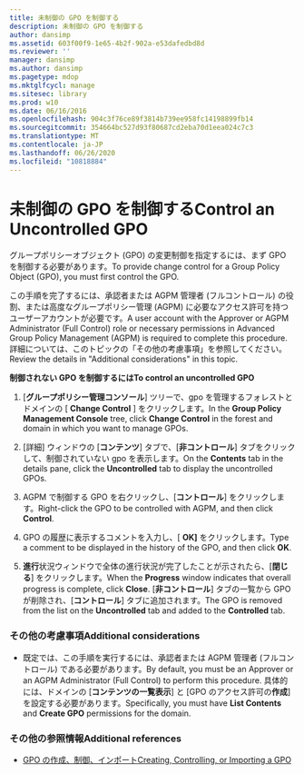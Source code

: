 ```yaml
---
title: 未制御の GPO を制御する
description: 未制御の GPO を制御する
author: dansimp
ms.assetid: 603f00f9-1e65-4b2f-902a-e53dafedbd8d
ms.reviewer: ''
manager: dansimp
ms.author: dansimp
ms.pagetype: mdop
ms.mktglfcycl: manage
ms.sitesec: library
ms.prod: w10
ms.date: 06/16/2016
ms.openlocfilehash: 904c3f76ce89f3814b739ee958fc14198899fb14
ms.sourcegitcommit: 354664bc527d93f80687cd2eba70d1eea024c7c3
ms.translationtype: MT
ms.contentlocale: ja-JP
ms.lasthandoff: 06/26/2020
ms.locfileid: "10818884"
---
```

# <span data-ttu-id="05f18-103">未制御の GPO を制御する</span><span class="sxs-lookup"><span data-stu-id="05f18-103">Control an Uncontrolled GPO</span></span>


<span data-ttu-id="05f18-104">グループポリシーオブジェクト (GPO) の変更制御を指定するには、まず GPO を制御する必要があります。</span><span class="sxs-lookup"><span data-stu-id="05f18-104">To provide change control for a Group Policy Object (GPO), you must first control the GPO.</span></span>

<span data-ttu-id="05f18-105">この手順を完了するには、承認者または AGPM 管理者 (フルコントロール) の役割、または高度なグループポリシー管理 (AGPM) に必要なアクセス許可を持つユーザーアカウントが必要です。</span><span class="sxs-lookup"><span data-stu-id="05f18-105">A user account with the Approver or AGPM Administrator (Full Control) role or necessary permissions in Advanced Group Policy Management (AGPM) is required to complete this procedure.</span></span> <span data-ttu-id="05f18-106">詳細については、このトピックの「その他の考慮事項」を参照してください。</span><span class="sxs-lookup"><span data-stu-id="05f18-106">Review the details in "Additional considerations" in this topic.</span></span>

**<span data-ttu-id="05f18-107">制御されない GPO を制御するには</span><span class="sxs-lookup"><span data-stu-id="05f18-107">To control an uncontrolled GPO</span></span>**

1.  <span data-ttu-id="05f18-108">[**グループポリシー管理コンソール**] ツリーで、gpo を管理するフォレストとドメインの [ **Change Control** ] をクリックします。</span><span class="sxs-lookup"><span data-stu-id="05f18-108">In the **Group Policy Management Console** tree, click **Change Control** in the forest and domain in which you want to manage GPOs.</span></span>

2.  <span data-ttu-id="05f18-109">[詳細] ウィンドウの [**コンテンツ**] タブで、[**非コントロール**] タブをクリックして、制御されていない gpo を表示します。</span><span class="sxs-lookup"><span data-stu-id="05f18-109">On the **Contents** tab in the details pane, click the **Uncontrolled** tab to display the uncontrolled GPOs.</span></span>

3.  <span data-ttu-id="05f18-110">AGPM で制御する GPO を右クリックし、[**コントロール**] をクリックします。</span><span class="sxs-lookup"><span data-stu-id="05f18-110">Right-click the GPO to be controlled with AGPM, and then click **Control**.</span></span>

4.  <span data-ttu-id="05f18-111">GPO の履歴に表示するコメントを入力し、[ **OK]** をクリックします。</span><span class="sxs-lookup"><span data-stu-id="05f18-111">Type a comment to be displayed in the history of the GPO, and then click **OK**.</span></span>

5.  <span data-ttu-id="05f18-112">**進行**状況ウィンドウで全体の進行状況が完了したことが示されたら、[**閉じる**] をクリックします。</span><span class="sxs-lookup"><span data-stu-id="05f18-112">When the **Progress** window indicates that overall progress is complete, click **Close**.</span></span> <span data-ttu-id="05f18-113">[**非コントロール**] タブの一覧から GPO が削除され、[**コントロール**] タブに追加されます。</span><span class="sxs-lookup"><span data-stu-id="05f18-113">The GPO is removed from the list on the **Uncontrolled** tab and added to the **Controlled** tab.</span></span>

### <span data-ttu-id="05f18-114">その他の考慮事項</span><span class="sxs-lookup"><span data-stu-id="05f18-114">Additional considerations</span></span>

-   <span data-ttu-id="05f18-115">既定では、この手順を実行するには、承認者または AGPM 管理者 (フルコントロール) である必要があります。</span><span class="sxs-lookup"><span data-stu-id="05f18-115">By default, you must be an Approver or an AGPM Administrator (Full Control) to perform this procedure.</span></span> <span data-ttu-id="05f18-116">具体的には、ドメインの [**コンテンツの一覧表示**] と [GPO のアクセス許可の**作成**] を設定する必要があります。</span><span class="sxs-lookup"><span data-stu-id="05f18-116">Specifically, you must have **List Contents** and **Create GPO** permissions for the domain.</span></span>

### <span data-ttu-id="05f18-117">その他の参照情報</span><span class="sxs-lookup"><span data-stu-id="05f18-117">Additional references</span></span>

-   [<span data-ttu-id="05f18-118">GPO の作成、制御、インポート</span><span class="sxs-lookup"><span data-stu-id="05f18-118">Creating, Controlling, or Importing a GPO</span></span>](creating-controlling-or-importing-a-gpo-editor-agpm30ops.md)

 

 





